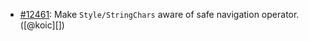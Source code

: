 * [#12461](https://github.com/rubocop/rubocop/issues/12461): Make `Style/StringChars` aware of safe navigation operator. ([@koic][])
